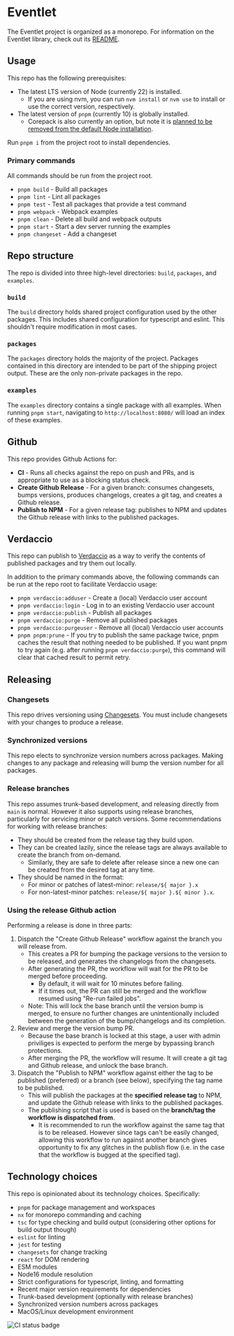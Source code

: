 # Eventlet

The Eventlet project is organized as a monorepo.  For information on the Eventlet library, check out its [README](./packages/eventlet/README.md).

## Usage

This repo has the following prerequisites:

* The latest LTS version of Node (currently 22) is installed.
    * If you are using nvm, you can run `nvm install` or `nvm use` to install or use the correct version, respectively.
* The latest version of `pnpm` (currently 10) is globally installed.
    * Corepack is also currently an option, but note it is [planned to be removed from the default Node installation](https://github.com/nodejs/TSC/pull/1697#issuecomment-2737093616).

Run `pnpm i` from the project root to install dependencies.

### Primary commands

All commands should be run from the project root.

* `pnpm build` - Build all packages
* `pnpm lint` - Lint all packages
* `pnpm test` - Test all packages that provide a test command
* `pnpm webpack` - Webpack examples
* `pnpm clean` - Delete all build and webpack outputs
* `pnpm start` - Start a dev server running the examples
* `pnpm changeset` - Add a changeset

## Repo structure

The repo is divided into three high-level directories:  `build`, `packages`, and `examples`.

### `build`

The `build` directory holds shared project configuration used by the other packages.  This includes shared configuration for typescript and eslint.  This shouldn't require modification in most cases.

### `packages`

The `packages` directory holds the majority of the project.  Packages contained in this directory are intended to be part of the shipping project output.  These are the only non-private packages in the repo.

### `examples`

The `examples` directory contains a single package with all examples.  When running `pnpm start`, navigating to `http://localhost:8080/` will load an index of these examples.

## Github

This repo provides Github Actions for:
* **CI** - Runs all checks against the repo on push and PRs, and is appropriate to use as a blocking status check.
* **Create Github Release** - For a given branch: consumes changesets, bumps versions, produces changelogs, creates a git tag, and creates a Github release.
* **Publish to NPM** - For a given release tag: publishes to NPM and updates the Github release with links to the published packages.

## Verdaccio

This repo can publish to [Verdaccio](https://verdaccio.org/) as a way to verify the contents of published packages and try them out locally.

In addition to the primary commands above, the following commands can be run at the repo root to facilitate Verdaccio usage:

* `pnpm verdaccio:adduser` - Create a (local) Verdaccio user account
* `pnpm verdaccio:login` - Log in to an existing Verdaccio user account
* `pnpm verdaccio:publish` - Publish all packages
* `pnpm verdaccio:purge` - Remove all published packages
* `pnpm verdaccio:purgeuser` - Remove all (local) Verdaccio user accounts
* `pnpm pnpm:prune` - If you try to publish the same package twice, pnpm caches the result that nothing needed to be published.  If you want pnpm to try again (e.g. after running `pnpm verdaccio:purge`), this command will clear that cached result to permit retry.

## Releasing

### Changesets

This repo drives versioning using [Changesets](https://github.com/changesets/changesets).  You must include changesets with your changes to produce a release.

### Synchronized versions

This repo elects to synchronize version numbers across packages.  Making changes to any package and releasing will bump the version number for all packages.

### Release branches

This repo assumes trunk-based development, and releasing directly from `main` is normal.  However it also supports using release branches, particularly for servicing minor or patch versions.  Some recommendations for working with release branches:
* They should be created from the release tag they build upon.
* They can be created lazily, since the release tags are always available to create the branch from on-demand.
    * Similarly, they are safe to delete after release since a new one can be created from the desired tag at any time.
* They should be named in the format:
    * For minor or patches of latest-minor: `release/${ major }.x`
    * For non-latest-minor patches: `release/${ major }.${ minor }.x`.

### Using the release Github action

Performing a release is done in three parts:

1. Dispatch the "Create Github Release" workflow against the branch you will release from.
    * This creates a PR for bumping the package versions to the version to be released, and generates the changelogs from the changesets.
    * After generating the PR, the workflow will wait for the PR to be merged before proceeding.
        * By default, it will wait for 10 minutes before failing.
        * If it times out, the PR can still be merged and the workflow resumed using "Re-run failed jobs".
    * Note: This will lock the base branch until the version bump is merged, to ensure no further changes are unintentionally included between the generation of the bump/changelogs and its completion.
1. Review and merge the version bump PR.
    * Because the base branch is locked at this stage, a user with admin priviliges is expected to perform the merge by bypassing branch protections.
    * After merging the PR, the workflow will resume.  It will create a git tag and Github release, and unlock the base branch.
1. Dispatch the "Publish to NPM" workflow against either the tag to be published (preferred) or a branch (see below), specifying the tag name to be published.
    * This will publish the packages at the **specified release tag** to NPM, and update the Github release with links to the published packages.
    * The publishing script that is used is based on the **branch/tag the workflow is dispatched from**.
        * It is recommended to run the workflow against the same tag that is to be released.  However since tags can't be easily changed, allowing this workflow to run against another branch gives opportunity to fix any glitches in the publish flow (i.e. in the case that the workflow is bugged at the specified tag).

## Technology choices

This repo is opinionated about its technology choices.  Specifically:

* `pnpm` for package management and workspaces
* `nx` for monorepo commanding and caching
* `tsc` for type checking and build output (considering other options for build output though)
* `eslint` for linting
* `jest` for testing
* `changesets` for change tracking
* `react` for DOM rendering
* ESM modules
* Node16 module resolution
* Strict configurations for typescript, linting, and formatting
* Recent major version requirements for dependencies
* Trunk-based development (optionally with release branches)
* Synchronized version numbers across packages
* MacOS/Linux development environment

![CI status badge](https://github.com/ChumpChief/ProjectTemplate/actions/workflows/ci.yml/badge.svg)
